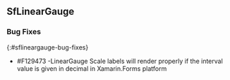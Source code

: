 ## SfLinearGauge

### Bug Fixes
{:#sflineargauge-bug-fixes}

* \#F129473 -LinearGauge Scale labels will render properly if the interval value is given in decimal in Xamarin.Forms platform
 
